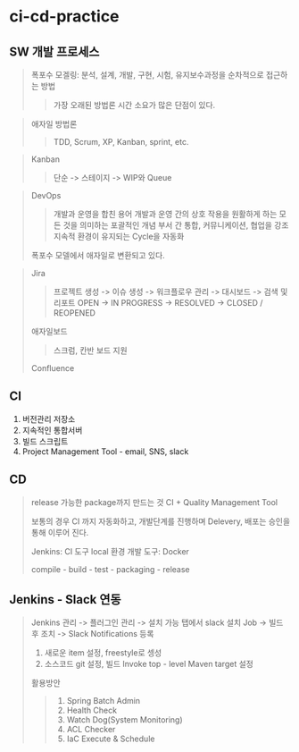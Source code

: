# ci-cd-practice

## SW 개발 프로세스

> 폭포수 모겔링: 분석, 설계, 개발, 구현, 시험, 유지보수과정을 순차적으로 접근하는 방법
>> 가장 오래된 방법론
>> 시간 소요가 많은 단점이 있다.

> 애자일 방법론
>> TDD, Scrum, XP, Kanban, sprint, etc.

> Kanban
>> 단순 -> 스테이지 -> WIP와 Queue

> DevOps
>> 개발과 운영을 합친 용어
>> 개발과 운영 간의 상호 작용을 원활하게 하는 모든 것을 의미하는 포괄적인 개념
>> 부서 간 통합, 커뮤니케이션, 협업을 강조
>> 지속적 환경이 유지되는 Cycle을 자동화
>
> 폭포수 모델에서 애자일로 변환되고 있다.

> Jira
>> 프로젝트 생성 -> 이슈 생성 -> 워크플로우 관리 -> 대시보드 -> 검색 및 리포트
>> OPEN -> IN PROGRESS -> RESOLVED -> CLOSED / REOPENED
> 
> 애자일보드
>> 스크럼, 칸반 보드 지원
>
> Confluence


## CI

1. 버전관리 저장소
2. 지속적인 통합서버
3. 빌드 스크립트
4. Project Management Tool - email, SNS, slack


## CD

> release 가능한 package까지 만드는 것
> CI + Quality Management Tool
>
> 보통의 경우 CI 까지 자동화하고, 개발단계를 진행하며 Delevery, 배포는 승인을 통해 이루어 진다.
>
> Jenkins: CI 도구
> local 환경 개발 도구: Docker
>
> compile - build - test - packaging - release


## Jenkins - Slack 연동

> Jenkins 관리 -> 플러그인 관리 -> 설치 가능 탭에서 slack 설치
> Job -> 빌드 후 조치 -> Slack Notifications 등록
>
> 1. 새로운 item 설정, freestyle로 셍성
> 2. 소스코드 git 설정, 빌드 Invoke top - level Maven target 설정
>
> 활용방안
>> 1. Spring Batch Admin
>> 2. Health Check
>> 3. Watch Dog(System Monitoring)
>> 4. ACL Checker
>> 5. IaC Execute & Schedule



